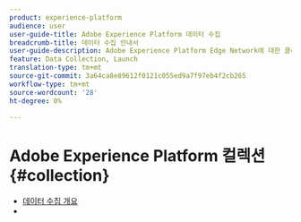 ```yaml
---
product: experience-platform
audience: user
user-guide-title: Adobe Experience Platform 데이터 수집
breadcrumb-title: 데이터 수집 안내서
user-guide-description: Adobe Experience Platform Edge Network에 대한 클라이언트측 데이터 수집을 활성화합니다.
feature: Data Collection, Launch
translation-type: tm+mt
source-git-commit: 3a64ca8e89612f0121c055ed9a7f97eb4f2cb265
workflow-type: tm+mt
source-wordcount: '28'
ht-degree: 0%

---
```



# Adobe Experience Platform 컬렉션 {#collection}

- [데이터 수집 개요](home.md)
- 
